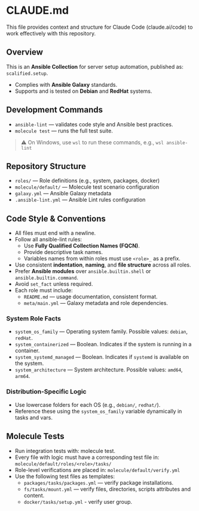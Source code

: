 # CLAUDE.md

This file provides context and structure for Claude Code (claude.ai/code) to work effectively with this repository.

## Overview

This is an **Ansible Collection** for server setup automation, published as: `scalified.setup`.

- Complies with **Ansible Galaxy** standards.
- Supports and is tested on **Debian** and **RedHat** systems.

## Development Commands

- `ansible-lint` — validates code style and Ansible best practices.
- `molecule test` — runs the full test suite.

> ⚠️ On Windows, use `wsl` to run these commands, e.g., `wsl ansible-lint`

## Repository Structure

- `roles/` — Role definitions (e.g., system, packages, docker)
- `molecule/default/` — Molecule test scenario configuration
- `galaxy.yml` — Ansible Galaxy metadata
- `.ansible-lint.yml` — Ansible Lint rules configuration

## Code Style & Conventions

* All files must end with a newline.
* Follow all ansible-lint rules:
    * Use **Fully Qualified Collection Names (FQCN)**.
    * Provide descriptive task names.
    * Variables names from within roles must use `<role>_` as a prefix.
* Use consistent **indentation**, **naming**, and **file structure** across all roles.
* Prefer **Ansible modules** over `ansible.builtin.shell` or `ansible.builtin.command`.
* Avoid `set_fact` unless required.
* Each role must include:
    * `README.md` — usage documentation, consistent format.
    * `meta/main.yml` — Galaxy metadata and role dependencies.

### System Role Facts

- `system_os_family` — Operating system family. Possible values: `debian`, `redHat`.
- `system_containerized` — Boolean. Indicates if the system is running in a container.
- `system_systemd_managed` — Boolean. Indicates if `systemd` is available on the system.
- `system_architecture` — System architecture. Possible values: `amd64`, `arm64`.

### Distribution-Specific Logic

* Use lowercase folders for each OS (e.g., `debian/`, `redhat/`).
* Reference these using the `system_os_family` variable dynamically in tasks and vars.

## Molecule Tests

* Run integration tests with: molecule test.
* Every file with logic must have a corresponding test file in: `molecule/default/roles/<role>/tasks/`
* Role-level verifications are placed in: `molecule/default/verify.yml`
* Use the following test files as templates:
    * `packages/tasks/packages.yml` — verify package installations.
    * `fs/tasks/mount.yml` — verify files, directories, scripts attributes and content.
    * `docker/tasks/setup.yml` - verify user group.
